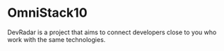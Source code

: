 # OmniStack10

DevRadar is a project that aims to connect developers close to you who work with the same technologies.
